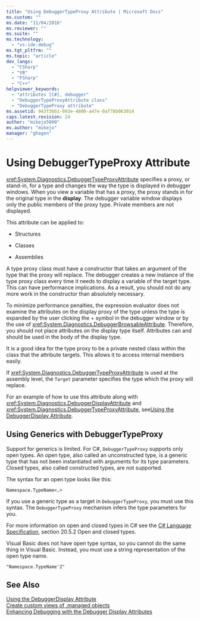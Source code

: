 ```yaml
---
title: "Using DebuggerTypeProxy Attribute | Microsoft Docs"
ms.custom: ""
ms.date: "11/04/2016"
ms.reviewer: ""
ms.suite: ""
ms.technology: 
  - "vs-ide-debug"
ms.tgt_pltfrm: ""
ms.topic: "article"
dev_langs: 
  - "CSharp"
  - "VB"
  - "FSharp"
  - "C++"
helpviewer_keywords: 
  - "attributes [C#], debugger"
  - "DebuggerTypeProxyAttribute class"
  - "DebuggerTypeProxy attribute"
ms.assetid: 943f3bb1-993e-4800-a47e-0af78b063014
caps.latest.revision: 24
author: "mikejo5000"
ms.author: "mikejo"
manager: "ghogen"
---
```

# Using DebuggerTypeProxy Attribute
<xref:System.Diagnostics.DebuggerTypeProxyAttribute> specifies a proxy, or stand-in, for a type and changes the way the type is displayed in debugger windows. When you view a variable that has a proxy, the proxy stands in for the original type in the **display**. The debugger variable window displays only the public members of the proxy type. Private members are not displayed.  
  
 This attribute can be applied to:  
  
-   Structures  
  
-   Classes  
  
-   Assemblies  
  
 A type proxy class must have a constructor that takes an argument of the type that the proxy will replace. The debugger creates a new instance of the type proxy class every time it needs to display a variable of the target type. This can have performance implications. As a result, you should not do any more work in the constructor than absolutely necessary.  
  
 To minimize performance penalties, the expression evaluator does not examine the attributes on the display proxy of the type unless the type is expanded by the user clicking the + symbol in the debugger window or by the use of <xref:System.Diagnostics.DebuggerBrowsableAttribute>. Therefore, you should not place attributes on the display type itself. Attributes can and should be used in the body of the display type.  
  
 It is a good idea for the type proxy to be a private nested class within the class that the attribute targets. This allows it to access internal members easily.  
  
 If <xref:System.Diagnostics.DebuggerTypeProxyAttribute> is used at the assembly level, the `Target` parameter specifies the type which the proxy will replace.  
  
 For an example of how to use this attribute along with <xref:System.Diagnostics.DebuggerDisplayAttribute> and <xref:System.Diagnostics.DebuggerTypeProxyAttribute>, see[Using the DebuggerDisplay Attribute](../debugger/using-the-debuggerdisplay-attribute.md).  
  
## Using Generics with DebuggerTypeProxy  
 Support for generics is limited. For C#, `DebuggerTypeProxy` supports only open types. An open type, also called an unconstructed type, is a generic type that has not been instantiated with arguments for its type parameters. Closed types, also called constructed types, are not supported.  
  
 The syntax for an open type looks like this:  
  
 `Namespace.TypeName<,>`  
  
 If you use a generic type as a target in `DebuggerTypeProxy`, you must use this syntax. The `DebuggerTypeProxy` mechanism infers the type parameters for you.  
  
 For more information on open and closed types in C# see the [C# Language Specification](/dotnet/csharp/language-reference/language-specification), section 20.5.2 Open and closed types.  
  
 Visual Basic does not have open type syntax, so you cannot do the same thing in Visual Basic. Instead, you must use a string representation of the open type name.  
  
 `"Namespace.TypeName'2"`  
  
## See Also  
 [Using the DebuggerDisplay Attribute](../debugger/using-the-debuggerdisplay-attribute.md)   
 [Create custom views of .managed objects](../debugger/create-custom-views-of-dot-managed-objects.md)   
 [Enhancing Debugging with the Debugger Display Attributes](/dotnet/framework/debug-trace-profile/enhancing-debugging-with-the-debugger-display-attributes)